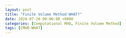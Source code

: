 ```yaml
---
layout: post
title: "Finite Volume Method-WHAT?"
date: 2024-07-20 00:00:00 +0800
categories: [Computational MHD, Finite Volume Method]
tags: [CMHD-WHAT]
---
```

